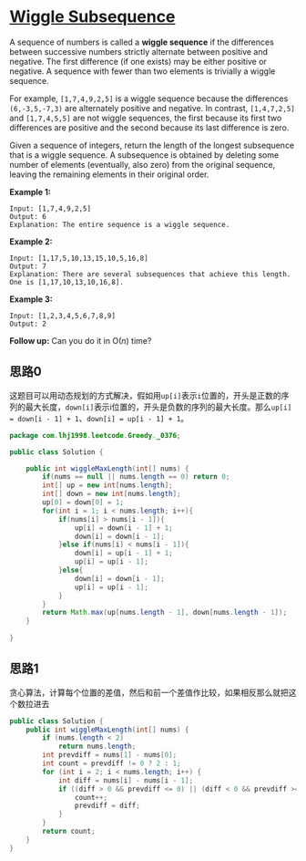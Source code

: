 # [Wiggle Subsequence](https://leetcode.com/problems/wiggle-subsequence/)

A sequence of numbers is called a **wiggle sequence** if the differences between successive numbers strictly alternate between positive and negative. The first difference (if one exists) may be either positive or negative. A sequence with fewer than two elements is trivially a wiggle sequence.

For example, `[1,7,4,9,2,5]` is a wiggle sequence because the differences `(6,-3,5,-7,3)` are alternately positive and negative. In contrast, `[1,4,7,2,5]` and `[1,7,4,5,5]` are not wiggle sequences, the first because its first two differences are positive and the second because its last difference is zero.

Given a sequence of integers, return the length of the longest subsequence that is a wiggle sequence. A subsequence is obtained by deleting some number of elements (eventually, also zero) from the original sequence, leaving the remaining elements in their original order.

**Example 1:**

```
Input: [1,7,4,9,2,5]
Output: 6
Explanation: The entire sequence is a wiggle sequence.
```

**Example 2:**

```
Input: [1,17,5,10,13,15,10,5,16,8]
Output: 7
Explanation: There are several subsequences that achieve this length. One is [1,17,10,13,10,16,8].
```

**Example 3:**

```
Input: [1,2,3,4,5,6,7,8,9]
Output: 2
```

**Follow up:**
Can you do it in O(*n*) time?

## 思路0

这题目可以用动态规划的方式解决，假如用`up[i]`表示`i`位置的，开头是正数的序列的最大长度，`down[i]`表示i位置的，开头是负数的序列的最大长度。那么`up[i] = down[i - 1] + 1`、`down[i] = up[i - 1] + 1`。

```java
package com.lhj1998.leetcode.Greedy._0376;

public class Solution {

    public int wiggleMaxLength(int[] nums) {
        if(nums == null || nums.length == 0) return 0;
        int[] up = new int[nums.length];
        int[] down = new int[nums.length];
        up[0] = down[0] = 1;
        for(int i = 1; i < nums.length; i++){
            if(nums[i] > nums[i - 1]){
                up[i] = down[i - 1] + 1;
                down[i] = down[i - 1];
            }else if(nums[i] < nums[i - 1]){
                down[i] = up[i - 1] + 1;
                up[i] = up[i - 1];
            }else{
                down[i] = down[i - 1];
                up[i] = up[i - 1];
            }
        }
        return Math.max(up[nums.length - 1], down[nums.length - 1]);
    }
    
}

```

## 思路1

贪心算法，计算每个位置的差值，然后和前一个差值作比较，如果相反那么就把这个数拉进去

```java
public class Solution {
    public int wiggleMaxLength(int[] nums) {
        if (nums.length < 2)
            return nums.length;
        int prevdiff = nums[1] - nums[0];
        int count = prevdiff != 0 ? 2 : 1;
        for (int i = 2; i < nums.length; i++) {
            int diff = nums[i] - nums[i - 1];
            if ((diff > 0 && prevdiff <= 0) || (diff < 0 && prevdiff >= 0)) {
                count++;
                prevdiff = diff;
            }
        }
        return count;
    }
}
```

